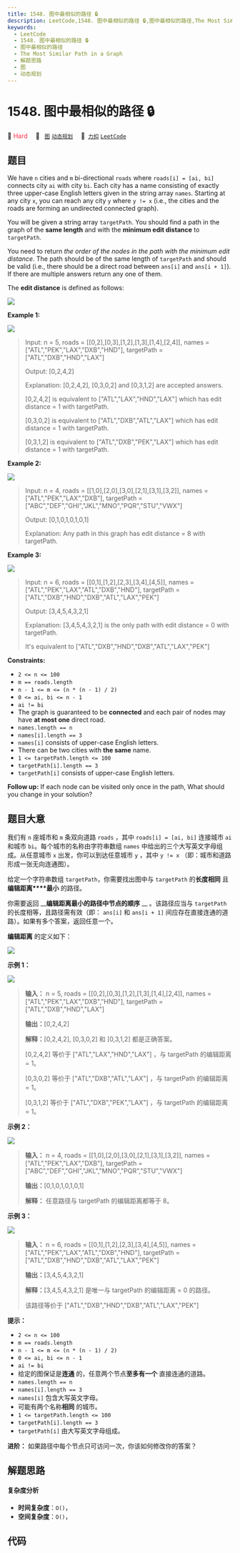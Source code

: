 ```yaml
---
title: 1548. 图中最相似的路径 🔒
description: LeetCode,1548. 图中最相似的路径 🔒,图中最相似的路径,The Most Similar Path in a Graph,解题思路,图,动态规划
keywords:
  - LeetCode
  - 1548. 图中最相似的路径 🔒
  - 图中最相似的路径
  - The Most Similar Path in a Graph
  - 解题思路
  - 图
  - 动态规划
---
```


# 1548. 图中最相似的路径 🔒

🔴 <font color=#ff334b>Hard</font>&emsp; 🔖&ensp; [`图`](/tag/graph.md) [`动态规划`](/tag/dynamic-programming.md)&emsp; 🔗&ensp;[`力扣`](https://leetcode.cn/problems/the-most-similar-path-in-a-graph) [`LeetCode`](https://leetcode.com/problems/the-most-similar-path-in-a-graph)

## 题目

We have `n` cities and `m` bi-directional `roads` where `roads[i] = [ai, bi]`
connects city `ai` with city `bi`. Each city has a name consisting of exactly
three upper-case English letters given in the string array `names`. Starting
at any city `x`, you can reach any city `y` where `y != x` (i.e., the cities
and the roads are forming an undirected connected graph).

You will be given a string array `targetPath`. You should find a path in the
graph of the **same length** and with the **minimum edit distance** to
`targetPath`.

You need to return _the order of the nodes in the path with the minimum edit
distance_. The path should be of the same length of `targetPath` and should be
valid (i.e., there should be a direct road between `ans[i]` and `ans[i + 1]`).
If there are multiple answers return any one of them.

The **edit distance** is defined as follows:

![](https://fastly.jsdelivr.net/gh/doocs/leetcode@main/solution/1500-1599/1548.The%20Most%20Similar%20Path%20in%20a%20Graph/images/edit.jpg)



**Example 1:**

![](https://fastly.jsdelivr.net/gh/doocs/leetcode@main/solution/1500-1599/1548.The%20Most%20Similar%20Path%20in%20a%20Graph/images/e1.jpg)

> Input: n = 5, roads = [[0,2],[0,3],[1,2],[1,3],[1,4],[2,4]], names = ["ATL","PEK","LAX","DXB","HND"], targetPath = ["ATL","DXB","HND","LAX"]
> 
> Output: [0,2,4,2]
> 
> Explanation: [0,2,4,2], [0,3,0,2] and [0,3,1,2] are accepted answers.
> 
> [0,2,4,2] is equivalent to ["ATL","LAX","HND","LAX"] which has edit distance = 1 with targetPath.
> 
> [0,3,0,2] is equivalent to ["ATL","DXB","ATL","LAX"] which has edit distance = 1 with targetPath.
> 
> [0,3,1,2] is equivalent to ["ATL","DXB","PEK","LAX"] which has edit distance = 1 with targetPath.

**Example 2:**

![](https://fastly.jsdelivr.net/gh/doocs/leetcode@main/solution/1500-1599/1548.The%20Most%20Similar%20Path%20in%20a%20Graph/images/e2.jpg)

> Input: n = 4, roads = [[1,0],[2,0],[3,0],[2,1],[3,1],[3,2]], names = ["ATL","PEK","LAX","DXB"], targetPath = ["ABC","DEF","GHI","JKL","MNO","PQR","STU","VWX"]
> 
> Output: [0,1,0,1,0,1,0,1]
> 
> Explanation: Any path in this graph has edit distance = 8 with targetPath.

**Example 3:**

**![](https://fastly.jsdelivr.net/gh/doocs/leetcode@main/solution/1500-1599/1548.The%20Most%20Similar%20Path%20in%20a%20Graph/images/e3.jpg)**

> Input: n = 6, roads = [[0,1],[1,2],[2,3],[3,4],[4,5]], names = ["ATL","PEK","LAX","ATL","DXB","HND"], targetPath = ["ATL","DXB","HND","DXB","ATL","LAX","PEK"]
> 
> Output: [3,4,5,4,3,2,1]
> 
> Explanation: [3,4,5,4,3,2,1] is the only path with edit distance = 0 with targetPath.
> 
> It's equivalent to ["ATL","DXB","HND","DXB","ATL","LAX","PEK"]

**Constraints:**

  * `2 <= n <= 100`
  * `m == roads.length`
  * `n - 1 <= m <= (n * (n - 1) / 2)`
  * `0 <= ai, bi <= n - 1`
  * `ai != bi`
  * The graph is guaranteed to be **connected** and each pair of nodes may have **at most one** direct road.
  * `names.length == n`
  * `names[i].length == 3`
  * `names[i]` consists of upper-case English letters.
  * There can be two cities with **the same** name.
  * `1 <= targetPath.length <= 100`
  * `targetPath[i].length == 3`
  * `targetPath[i]` consists of upper-case English letters.



**Follow up:** If each node can be visited only once in the path, What should
you change in your solution?


## 题目大意

我们有 `n` 座城市和 `m` 条双向道路 `roads` ，其中 `roads[i] = [ai, bi]` 连接城市 `ai` 和城市
`bi`。每个城市的名称由字符串数组 `names` 中给出的三个大写英文字母组成。从任意城市 `x` 出发，你可以到达任意城市 `y` ，其中 `y !=
x` （即：城市和道路形成一张无向连通图）。

给定一个字符串数组 `targetPath`，你需要找出图中与 `targetPath` 的**长度相同** 且**编辑距离****最小** 的路径。

你需要返回 __**编辑距离最小的路径中节点的顺序** __ 。该路径应当与 `targetPath` 的长度相等，且路径需有效（即： `ans[i]` 和
`ans[i + 1]` 间应存在直接连通的道路）。如果有多个答案，返回任意一个。

**编辑距离** 的定义如下：

![](https://fastly.jsdelivr.net/gh/doocs/leetcode@main/solution/1500-1599/1548.The%20Most%20Similar%20Path%20in%20a%20Graph/images/edit.jpg)



**示例 1：**

![](https://fastly.jsdelivr.net/gh/doocs/leetcode@main/solution/1500-1599/1548.The%20Most%20Similar%20Path%20in%20a%20Graph/images/e1.jpg)

> 
> 
> 
> 
> 
> **输入：** n = 5, roads = [[0,2],[0,3],[1,2],[1,3],[1,4],[2,4]], names = ["ATL","PEK","LAX","DXB","HND"], targetPath = ["ATL","DXB","HND","LAX"]
> 
> **输出：**[0,2,4,2]
> 
> **解释：**[0,2,4,2], [0,3,0,2] 和 [0,3,1,2] 都是正确答案。
> 
> [0,2,4,2] 等价于 ["ATL","LAX","HND","LAX"] ，与 targetPath 的编辑距离 = 1。
> 
> [0,3,0,2] 等价于 ["ATL","DXB","ATL","LAX"] ，与 targetPath 的编辑距离 = 1。
> 
> [0,3,1,2] 等价于 ["ATL","DXB","PEK","LAX"] ，与 targetPath 的编辑距离 = 1。
> 
> 

**示例 2：**

![](https://fastly.jsdelivr.net/gh/doocs/leetcode@main/solution/1500-1599/1548.The%20Most%20Similar%20Path%20in%20a%20Graph/images/e2.jpg)

> 
> 
> 
> 
> 
> **输入：** n = 4, roads = [[1,0],[2,0],[3,0],[2,1],[3,1],[3,2]], names = ["ATL","PEK","LAX","DXB"], targetPath = ["ABC","DEF","GHI","JKL","MNO","PQR","STU","VWX"]
> 
> **输出：**[0,1,0,1,0,1,0,1]
> 
> **解释：** 任意路径与 targetPath 的编辑距离都等于 8。
> 
> 

**示例 3：**

**![](https://fastly.jsdelivr.net/gh/doocs/leetcode@main/solution/1500-1599/1548.The%20Most%20Similar%20Path%20in%20a%20Graph/images/e3.jpg)**

> 
> 
> 
> 
> 
> **输入：** n = 6, roads = [[0,1],[1,2],[2,3],[3,4],[4,5]], names = ["ATL","PEK","LAX","ATL","DXB","HND"], targetPath = ["ATL","DXB","HND","DXB","ATL","LAX","PEK"]
> 
> **输出：**[3,4,5,4,3,2,1]
> 
> **解释：**[3,4,5,4,3,2,1] 是唯一与 targetPath 的编辑距离 = 0 的路径。
> 
> 该路径等价于 ["ATL","DXB","HND","DXB","ATL","LAX","PEK"]
> 
> 



**提示：**

  * `2 <= n <= 100`
  * `m == roads.length`
  * `n - 1 <= m <= (n * (n - 1) / 2)`
  * `0 <= ai, bi <= n - 1`
  * `ai != bi `
  * 给定的图保证是**连通** 的，任意两个节点**至多有一个** 直接连通的道路。
  * `names.length == n`
  * `names[i].length == 3`
  * `names[i]` 包含大写英文字母。
  * 可能有两个名称**相同** 的城市。
  * `1 <= targetPath.length <= 100`
  * `targetPath[i].length == 3`
  * `targetPath[i]` 由大写英文字母组成。



**进阶：** 如果路径中每个节点只可访问一次，你该如何修改你的答案？


## 解题思路

#### 复杂度分析

- **时间复杂度**：`O()`，
- **空间复杂度**：`O()`，

## 代码

```javascript

```